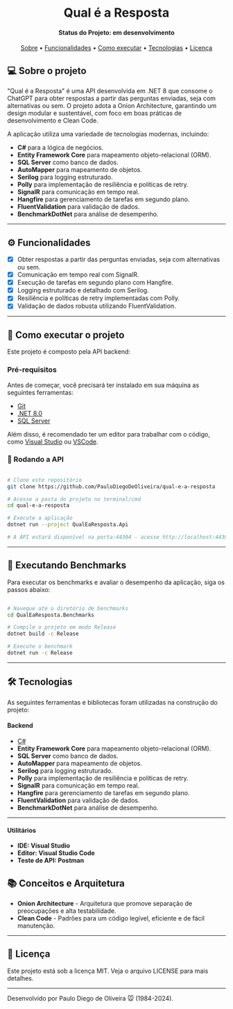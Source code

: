<h1 align="center">
      Qual é a Resposta
</h1>

<h4 align="center"> 
	Status do Projeto: em desenvolvimento
</h4>

<p align="center">
 <a href="#-sobre-o-projeto">Sobre</a> •
 <a href="#%EF%B8%8F-funcionalidades">Funcionalidades</a> •
 <a href="#-como-executar-o-projeto">Como executar</a> • 
 <a href="#-tecnologias">Tecnologias</a> • 
 <a href="#user-content--licença">Licença</a>
</p>

## 💻 Sobre o projeto

"Qual é a Resposta" é uma API desenvolvida em .NET 8 que consome o ChatGPT para obter respostas a partir das perguntas enviadas, seja com alternativas ou sem. O projeto adota a Onion Architecture, garantindo um design modular e sustentável, com foco em boas práticas de desenvolvimento e Clean Code.

A aplicação utiliza uma variedade de tecnologias modernas, incluindo:

- **C#** para a lógica de negócios.
- **Entity Framework Core** para mapeamento objeto-relacional (ORM).
- **SQL Server** como banco de dados.
- **AutoMapper** para mapeamento de objetos.
- **Serilog** para logging estruturado.
- **Polly** para implementação de resiliência e políticas de retry.
- **SignalR** para comunicação em tempo real.
- **Hangfire** para gerenciamento de tarefas em segundo plano.
- **FluentValidation** para validação de dados.
- **BenchmarkDotNet** para análise de desempenho.

---

## ⚙️ Funcionalidades

- [x] Obter respostas a partir das perguntas enviadas, seja com alternativas ou sem.
- [x] Comunicação em tempo real com SignalR.
- [x] Execução de tarefas em segundo plano com Hangfire.
- [x] Logging estruturado e detalhado com Serilog.
- [x] Resiliência e políticas de retry implementadas com Polly.
- [x] Validação de dados robusta utilizando FluentValidation.

---

## 🚀 Como executar o projeto

Este projeto é composto pela API backend:

### Pré-requisitos

Antes de começar, você precisará ter instalado em sua máquina as seguintes ferramentas:

- [Git](https://git-scm.com)
- [.NET 8.0](https://dotnet.microsoft.com/en-us/download/dotnet/8.0)
- [SQL Server](https://www.microsoft.com/pt-br/sql-server/sql-server-downloads)

Além disso, é recomendado ter um editor para trabalhar com o código, como [Visual Studio](https://visualstudio.microsoft.com/pt-br/downloads/) ou [VSCode](https://code.visualstudio.com/).

### 🎲 Rodando a API

```bash

# Clone este repositório
git clone https://github.com/PauloDiegoDeOliveira/qual-e-a-resposta

# Acesse a pasta do projeto no terminal/cmd
cd qual-e-a-resposta

# Execute a aplicação
dotnet run --project QualEaResposta.Api

# A API estará disponível na porta:44304 - acesse http://localhost:44304

```

---

## 🎯 Executando Benchmarks

Para executar os benchmarks e avaliar o desempenho da aplicação, siga os passos abaixo:

```bash

# Navegue até o diretório de benchmarks
cd QualEaResposta.Benchmarks

# Compile o projeto em modo Release
dotnet build -c Release

# Execute o benchmark
dotnet run -c Release

```

---

## 🛠 Tecnologias

As seguintes ferramentas e bibliotecas foram utilizadas na construção do projeto:

#### **Backend**

- [C#](https://docs.microsoft.com/pt-br/dotnet/csharp/)
- **Entity Framework Core** para mapeamento objeto-relacional (ORM).
- **SQL Server** como banco de dados.
- **AutoMapper** para mapeamento de objetos.
- **Serilog** para logging estruturado.
- **Polly** para implementação de resiliência e políticas de retry.
- **SignalR** para comunicação em tempo real.
- **Hangfire** para gerenciamento de tarefas em segundo plano.
- **FluentValidation** para validação de dados.
- **BenchmarkDotNet** para análise de desempenho.

---

#### [](https://github.com/tgmarinho/Ecoleta#utilit%C3%A1rios)**Utilitários**

- **IDE: Visual Studio**
- **Editor: Visual Studio Code**
- **Teste de API: Postman**

## 📚 Conceitos e Arquitetura

- **Onion Architecture** - Arquitetura que promove separação de preocupações e alta testabilidade.
- **Clean Code** - Padrões para um código legível, eficiente e de fácil manutenção.

---

## 📝 Licença

Este projeto está sob a licença MIT. Veja o arquivo LICENSE para mais detalhes.

---

Desenvolvido por Paulo Diego de Oliveira 🐭 (1984-2024).
